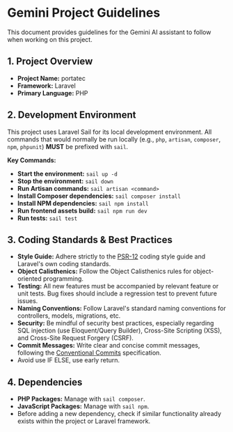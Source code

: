 # Gemini Project Guidelines

This document provides guidelines for the Gemini AI assistant to follow when working on this project.

## 1. Project Overview

- **Project Name:** portatec
- **Framework:** Laravel
- **Primary Language:** PHP

## 2. Development Environment

This project uses Laravel Sail for its local development environment. All commands that would normally be run locally (e.g., `php`, `artisan`, `composer`, `npm`, `phpunit`) **MUST** be prefixed with `sail`.

**Key Commands:**
- **Start the environment:** `sail up -d`
- **Stop the environment:** `sail down`
- **Run Artisan commands:** `sail artisan <command>`
- **Install Composer dependencies:** `sail composer install`
- **Install NPM dependencies:** `sail npm install`
- **Run frontend assets build:** `sail npm run dev`
- **Run tests:** `sail test`

## 3. Coding Standards & Best Practices

- **Style Guide:** Adhere strictly to the [PSR-12](https://www.php-fig.org/psr/psr-12/) coding style guide and Laravel's own coding standards.
- **Object Calisthenics:** Follow the Object Calisthenics rules for object-oriented programming.
- **Testing:** All new features must be accompanied by relevant feature or unit tests. Bug fixes should include a regression test to prevent future issues.
- **Naming Conventions:** Follow Laravel's standard naming conventions for controllers, models, migrations, etc.
- **Security:** Be mindful of security best practices, especially regarding SQL injection (use Eloquent/Query Builder), Cross-Site Scripting (XSS), and Cross-Site Request Forgery (CSRF).
- **Commit Messages:** Write clear and concise commit messages, following the [Conventional Commits](https://www.conventionalcommits.org/en/v1.0.0/) specification.
- Avoid use IF ELSE, use early return.

## 4. Dependencies

- **PHP Packages:** Manage with `sail composer`.
- **JavaScript Packages:** Manage with `sail npm`.
- Before adding a new dependency, check if similar functionality already exists within the project or Laravel framework.
